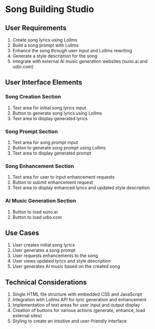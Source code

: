 # Song Building Studio

## User Requirements

1. Create song lyrics using Lollms
2. Build a song prompt with Lollms
3. Enhance the song through user input and Lollms rewriting
4. Generate a style description for the song
5. Integrate with external AI music generation websites (suno.ai and udio.com)

## User Interface Elements

### Song Creation Section
1. Text area for initial song lyrics input
2. Button to generate song lyrics using Lollms
3. Text area to display generated lyrics

### Song Prompt Section
1. Text area for song prompt input
2. Button to generate song prompt using Lollms
3. Text area to display generated prompt

### Song Enhancement Section
1. Text area for user to input enhancement requests
2. Button to submit enhancement request
3. Text area to display enhanced lyrics and updated style description

### AI Music Generation Section
1. Button to load suno.ai
2. Button to load udio.com

## Use Cases

1. User creates initial song lyrics
2. User generates a song prompt
3. User requests enhancements to the song
4. User views updated lyrics and style description
5. User generates AI music based on the created song

## Technical Considerations

1. Single HTML file structure with embedded CSS and JavaScript
2. Integration with Lollms API for lyric generation and enhancement
3. Implementation of text areas for user input and output display
4. Creation of buttons for various actions (generate, enhance, load external sites)
5. Styling to create an intuitive and user-friendly interface